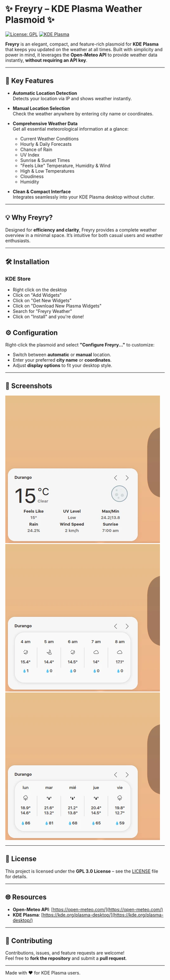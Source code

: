 # ✨ Freyry – KDE Plasma Weather Plasmoid ✨

[![License: GPL](https://img.shields.io/badge/License-GNU%20GPL-blue)](LICENSE) [![KDE Plasma](https://img.shields.io/badge/Plasma-6.4+-purple)](https://kde.org/plasma-desktop/)

**Freyry** is an elegant, compact, and feature-rich plasmoid for **KDE Plasma** that keeps you updated on the weather at all times. Built with simplicity and power in mind, it leverages the **Open-Meteo API** to provide weather data instantly, **without requiring an API key**.

---

## 🚀 Key Features

- **Automatic Location Detection**  
  Detects your location via IP and shows weather instantly.

- **Manual Location Selection**  
  Check the weather anywhere by entering city name or coordinates.

- **Comprehensive Weather Data**  
  Get all essential meteorological information at a glance:  
  - Current Weather Conditions  
  - Hourly & Daily Forecasts  
  - Chance of Rain  
  - UV Index  
  - Sunrise & Sunset Times  
  - "Feels Like" Temperature, Humidity & Wind  
  - High & Low Temperatures  
  - Cloudiness  
  - Humidity  

- **Clean & Compact Interface**  
  Integrates seamlessly into your KDE Plasma desktop without clutter.

---

## 💡 Why Freyry?

Designed for **efficiency and clarity**, Freyry provides a complete weather overview in a minimal space. It’s intuitive for both casual users and weather enthusiasts.

---

## 🛠️ Installation
  ### KDE Store
  
* Right click on the desktop
* Click on "Add Widgets"
* Click on "Get New Widgets"
* Click on "Download New Plasma Widgets"
* Search for "Freyry Weather"
* Click on "Install" and you're done!

## ⚙️ Configuration

Right-click the plasmoid and select **"Configure Freyry..."** to customize:

- Switch between **automatic** or **manual** location.  
- Enter your preferred **city name** or **coordinates**.  
- Adjust **display options** to fit your desktop style.

---

## 📸 Screenshots

![Screenshot 1](https://raw.githubusercontent.com/zayronxio/Freyry.Weather/refs/heads/main/previews/04.webp)  
![Screenshot 2](https://raw.githubusercontent.com/zayronxio/Freyry.Weather/refs/heads/main/previews/03.webp) 
![Screenshot 3](https://raw.githubusercontent.com/zayronxio/Freyry.Weather/refs/heads/main/previews/01.webp) 


---

## 📄 License

This project is licensed under the **GPL 3.0 License** – see the [LICENSE](LICENSE) file for details.

---

## 🌐 Resources

- **Open-Meteo API**: [https://open-meteo.com/](https://open-meteo.com/)  
- **KDE Plasma**: [https://kde.org/plasma-desktop/](https://kde.org/plasma-desktop/)

---

## 🙌 Contributing

Contributions, issues, and feature requests are welcome!  
Feel free to **fork the repository** and submit a **pull request**.

---

Made with ❤️ for KDE Plasma users.

